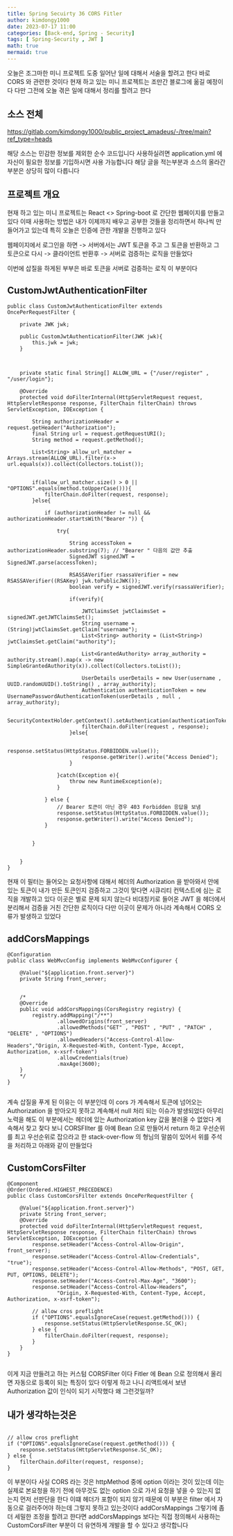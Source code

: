 ```yaml
---
title: Spring Secuirty 36 CORS Fitler
author: kimdongy1000
date: 2023-07-17 11:00
categories: [Back-end, Spring - Security]
tags: [ Spring-Security , JWT ]
math: true
mermaid: true
---
```


오늘은 조그마한 미니 프로젝트 도중 일어난 일에 대해서 서술을 할려고 한다 바로 CORS 와 관련한 것이다 현재 하고 있는 미니 프로젝트는 조만간 블로그에 옮길 예정이다 다만 그전에 오늘 겪은 일에 대해서 정리를 할려고 한다 

## 소스 전체
<https://gitlab.com/kimdongy1000/public_project_amadeus/-/tree/main?ref_type=heads>

해당 소스는 민감한 정보를 제외한 순수 코드입니다 사용하실려면 application.yml 에 자신이 필요한 정보를 기입하시면 사용 가능합니다 
해당 글을 적는부분과 소스의 올라간 부분은 상당히 많이 다릅니다 


## 프로젝트 개요 
현재 하고 있는 미니 프로젝트는 React <> Spring-boot 로 간단한 웹페이지를 만들고 있다 이때 사용하는 방법은 내가 이제까지 배우고 공부한 것들을 정리하면서 하나씩 만들어가고 있는데 특히 오늘은 인증에 관한 개발을 진행하고 있다 

웹페이지에서 로그인을 하면 -> 서버에서는 JWT 토큰을 주고 그 토큰을 반환하고 그 토큰으로 다시 -> 클라이언트 반환후 -> 서버로 검증하는 로직을 만들었다 

이번에 삽질을 하게된 부부은 바로 토큰을 서버로 검증하는 로직 이 부분이다 

## CustomJwtAuthenticationFilter

```
public class CustomJwtAuthenticationFilter extends OncePerRequestFilter {

    private JWK jwk;

    public CustomJwtAuthenticationFilter(JWK jwk){
        this.jwk = jwk;
    }



    private static final String[] ALLOW_URL = {"/user/register" , "/user/login"};

    @Override
    protected void doFilterInternal(HttpServletRequest request, HttpServletResponse response, FilterChain filterChain) throws ServletException, IOException {

        String authorizationHeader = request.getHeader("Authorization");
        final String url = request.getRequestURI();
        String method = request.getMethod();

        List<String> allow_url_matcher = Arrays.stream(ALLOW_URL).filter(x-> url.equals(x)).collect(Collectors.toList());


        if(allow_url_matcher.size() > 0 || "OPTIONS".equals(method.toUpperCase())){
            filterChain.doFilter(request, response);
        }else{

            if (authorizationHeader != null && authorizationHeader.startsWith("Bearer ")) {

                try{

                    String accessToken = authorizationHeader.substring(7); // "Bearer " 다음의 값만 추출
                    SignedJWT signedJWT = SignedJWT.parse(accessToken);

                    RSASSAVerifier rsassaVerifier = new RSASSAVerifier((RSAKey) jwk.toPublicJWK());
                    boolean verify = signedJWT.verify(rsassaVerifier);

                    if(verify){

                        JWTClaimsSet jwtClaimsSet = signedJWT.getJWTClaimsSet();
                        String username = (String)jwtClaimsSet.getClaim("username");
                        List<String> authority = (List<String>) jwtClaimsSet.getClaim("authority");

                        List<GrantedAuthority> array_authority = authority.stream().map(x -> new SimpleGrantedAuthority(x)).collect(Collectors.toList());

                        UserDetails userDetails = new User(username , UUID.randomUUID().toString() , array_authority);
                        Authentication authenticationToken = new UsernamePasswordAuthenticationToken(userDetails , null , array_authority);

                        SecurityContextHolder.getContext().setAuthentication(authenticationToken);
                        filterChain.doFilter(request , response);
                    }else{

                        response.setStatus(HttpStatus.FORBIDDEN.value());
                        response.getWriter().write("Access Denied");
                    }

                }catch(Exception e){
                    throw new RuntimeException(e);
                }

            } else {
                // Bearer 토큰이 아닌 경우 403 Forbidden 응답을 보냄
                response.setStatus(HttpStatus.FORBIDDEN.value());
                response.getWriter().write("Access Denied");
            }


        }


    }
}

```

현재 이 필터는 들어오는 요청사항에 대해서 헤더의 Authorization 을 받아와서 안에 있는 토큰이 내가 만든 토큰인지 검증하고 그것이 맞다면 시큐리티 컨텍스트에 심는 로직을 개발하고 있다 
이곳은 별로 문제 되지 않는다 비대칭키로 들어온 JWT 을 헤더에서 분리해서 검증을 거친 간단한 로직이다 다만 이곳이 문제가 아니라 계속해서 CORS 오류가 발생하고 있었다 

## addCorsMappings

```
@Configuration
public class WebMvcConfig implements WebMvcConfigurer {

    @Value("${application.front.server}")
    private String front_server;


    /*
    @Override
    public void addCorsMappings(CorsRegistry registry) {
        registry.addMapping("/**")
                .allowedOrigins(front_server)
                .allowedMethods("GET" , "POST" , "PUT" , "PATCH" , "DELETE" , "OPTIONS")
                .allowedHeaders("Access-Control-Allow-Headers","Origin, X-Requested-With, Content-Type, Accept, Authorization, x-xsrf-token")
                .allowCredentials(true)
                .maxAge(3600);
    }
    */
}


```
계속 삽질을 푸게 된 이유는 이 부분인데 이 cors 가 계속해서 토큰에 넘어오는 Authorization 을 받아오지 못하고 계속해서 null 처리 되는 이슈가 발생되었다 아무리 노력을 해도 이 부분에서는 
헤더에 있는 Authorization key 값을 불러올 수 없었다 계속해서 찾고 찾다 보니 CORSFIlter 를 아예 Bean 으로 만들어서 return 하고 우선순위를 최고 우선순위로 잡으라고 한 
stack-over-flow 의 형님의 말씀이 있어서 위를 주석을 처리하고 아래와 같이 만들었다 

## CustomCorsFilter
```
@Component
@Order(Ordered.HIGHEST_PRECEDENCE)
public class CustomCorsFilter extends OncePerRequestFilter {

    @Value("${application.front.server}")
    private String front_server;
    @Override
    protected void doFilterInternal(HttpServletRequest request, HttpServletResponse response, FilterChain filterChain) throws ServletException, IOException {
        response.setHeader("Access-Control-Allow-Origin", front_server);
        response.setHeader("Access-Control-Allow-Credentials", "true");
        response.setHeader("Access-Control-Allow-Methods", "POST, GET, PUT, OPTIONS, DELETE");
        response.setHeader("Access-Control-Max-Age", "3600");
        response.setHeader("Access-Control-Allow-Headers",
                "Origin, X-Requested-With, Content-Type, Accept, Authorization, x-xsrf-token");

        // allow cros preflight
        if ("OPTIONS".equalsIgnoreCase(request.getMethod())) {
            response.setStatus(HttpServletResponse.SC_OK);
        } else {
            filterChain.doFilter(request, response);
        }
    }
}


```

이게 지금 만들려고 하는 커스텀 CORSFilter 이다 Fitler 에 Bean 으로 정의해서 올리면 자동으로 등록이 되는 특징이 있다 이렇게 하고 나니 리액트에서 보낸 Authorization 값이 인식이 되기 시작했다 왜 그런것일까?

## 내가 생각하는것은 
```

// allow cros preflight
if ("OPTIONS".equalsIgnoreCase(request.getMethod())) {
    response.setStatus(HttpServletResponse.SC_OK);
} else {
    filterChain.doFilter(request, response);
}

```
이 부분이다 사실 CORS 라는 것은 httpMethod 중에 option 이라는 것이 있는데 이는 실제로 본요청을 하기 전에 아무것도 없는 option 으로 가서 요청을 넣을 수 있는지 없는지 먼저 선판단을 한다 이떄 헤더가 포함이 되지 않기 때문에 이 부분은 filter 에서 자동으로 걸러주어야 하는데 그렇지 못하고 있는것이다 addCorsMappings 그렇기에 좀더 세밀한 조정을 할려고 한다면 
addCorsMappings 보다는 직접 정의해서 사용하는 CustomCorsFilter 부분이 더 유연하게 개발을 할 수 있다고 생각합니다 



